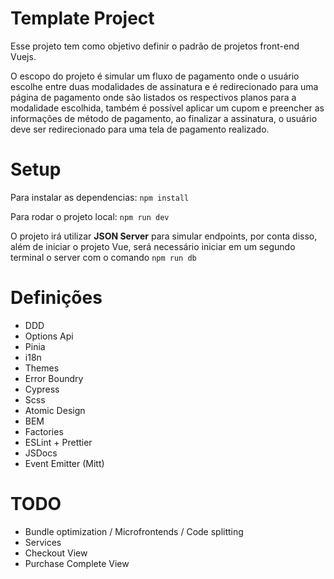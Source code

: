 # Template Project

Esse projeto tem como objetivo definir o padrão de projetos front-end Vuejs.

O escopo do projeto é simular um fluxo de pagamento onde o usuário escolhe entre duas modalidades de assinatura e é redirecionado para uma página de pagamento onde são listados os respectivos planos para a modalidade escolhida, também é possível aplicar um cupom e preencher as informações de método de pagamento, ao finalizar a assinatura, o usuário deve ser redirecionado para uma tela de pagamento realizado.

# Setup

Para instalar as dependencias: `npm install`

Para rodar o projeto local: `npm run dev`

O projeto irá utilizar **JSON Server** para simular endpoints, por conta disso, além de iniciar o projeto Vue, será necessário iniciar em um segundo terminal o server com o comando `npm run db`

# Definições

- DDD
- Options Api
- Pinia
- i18n
- Themes
- Error Boundry
- Cypress
- Scss
- Atomic Design
- BEM
- Factories
- ESLint + Prettier
- JSDocs
- Event Emitter (Mitt)

# TODO

- Bundle optimization / Microfrontends / Code splitting
- Services
- Checkout View
- Purchase Complete View
